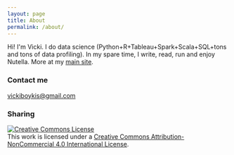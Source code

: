 ```yaml
---
layout: page
title: About
permalink: /about/
---
```


Hi! I'm Vicki. I do data science (Python+R+Tableau+Spark+Scala+SQL+tons and tons of data profiling). In my spare time, I write, read, run and enjoy Nutella. More at my [main site](http://www.vickiboykis.com). 




### Contact me

[vickiboykis@gmail.com](mailto:vickiboykis@gmail.com)

### Sharing

<a rel="license" href="http://creativecommons.org/licenses/by-nc/4.0/"><img alt="Creative Commons License" style="border-width:0" src="https://i.creativecommons.org/l/by-nc/4.0/88x31.png" /></a><br />This work is licensed under a <a rel="license" href="http://creativecommons.org/licenses/by-nc/4.0/">Creative Commons Attribution-NonCommercial 4.0 International License</a>.
